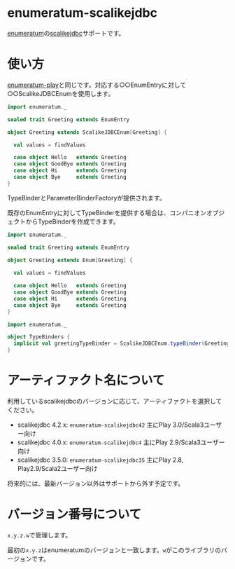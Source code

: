 # enumeratum-scalikejdbc

[enumeratum](https://github.com/lloydmeta/enumeratum)の[scalikejdbc](http://scalikejdbc.org/)サポートです。

# 使い方

[enumeratum-play](https://github.com/lloydmeta/enumeratum#play-integration)と同じです。対応する○○EnumEntryに対して○○ScalikeJDBCEnumを使用します。

```scala
import enumeratum._

sealed trait Greeting extends EnumEntry

object Greeting extends ScalikeJDBCEnum[Greeting] {

  val values = findValues

  case object Hello   extends Greeting
  case object GoodBye extends Greeting
  case object Hi      extends Greeting
  case object Bye     extends Greeting
}
```

TypeBinderとParameterBinderFactoryが提供されます。

既存のEnumEntryに対してTypeBinderを提供する場合は、コンパニオンオブジェクトからTypeBinderを作成できます。

```scala
import enumeratum._

sealed trait Greeting extends EnumEntry

object Greeting extends Enum[Greeting] {
  
  val values = findValues

  case object Hello   extends Greeting
  case object GoodBye extends Greeting
  case object Hi      extends Greeting
  case object Bye     extends Greeting
}
```

```scala
import enumeratum._

object TypeBinders {
  implicit val greetingTypeBinder = ScalikeJDBCEnum.typeBinder(Greeting)
}
```

# アーティファクト名について

利用しているscalikejdbcのバージョンに応じて、アーティファクトを選択してください。

- scalikejdbc 4.2.x: `enumeratum-scalikejdbc42` 主にPlay 3.0/Scala3ユーザー向け
- scalikejdbc 4.0.x: `enumeratum-scalikejdbc4`  主にPlay 2.9/Scala3ユーザー向け
- scalikejdbc 3.5.0: `enumeratum-scalikejdbc35` 主にPlay 2.8, Play2.9/Scala2ユーザー向け

将来的には、最新バージョン以外はサポートから外す予定です。

# バージョン番号について

`x.y.z.w`で管理します。

最初の`x.y.z`はenumeratumのバージョンと一致します。`w`がこのライブラリのバージョンです。
